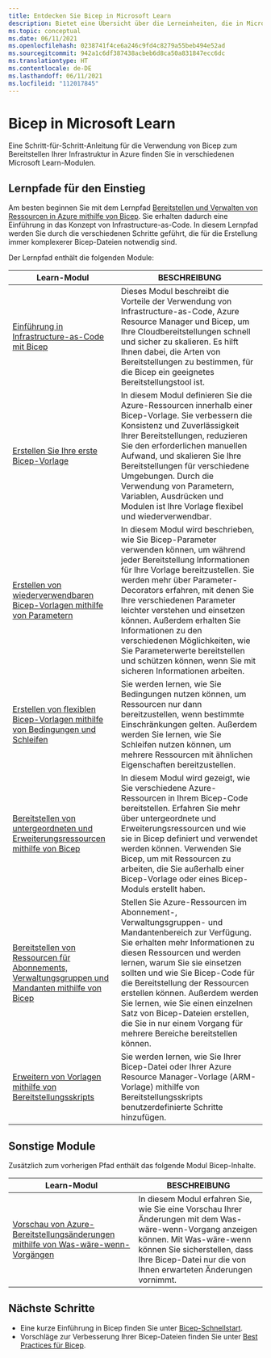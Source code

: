 ```yaml
---
title: Entdecken Sie Bicep in Microsoft Learn
description: Bietet eine Übersicht über die Lerneinheiten, die in Microsoft Learn für Bicep verfügbar sind.
ms.topic: conceptual
ms.date: 06/11/2021
ms.openlocfilehash: 0238741f4ce6a246c9fd4c8279a55beb494e52ad
ms.sourcegitcommit: 942a1c6df387438acbeb6d8ca50a831847ecc6dc
ms.translationtype: HT
ms.contentlocale: de-DE
ms.lasthandoff: 06/11/2021
ms.locfileid: "112017845"
---
```

# <a name="bicep-in-microsoft-learn"></a>Bicep in Microsoft Learn

Eine Schritt-für-Schritt-Anleitung für die Verwendung von Bicep zum Bereitstellen Ihrer Infrastruktur in Azure finden Sie in verschiedenen Microsoft Learn-Modulen.

## <a name="introductory-path"></a>Lernpfade für den Einstieg

Am besten beginnen Sie mit dem Lernpfad [Bereitstellen und Verwalten von Ressourcen in Azure mithilfe von Bicep](/learn/paths/bicep-deploy/). Sie erhalten dadurch eine Einführung in das Konzept von Infrastructure-as-Code. In diesem Lernpfad werden Sie durch die verschiedenen Schritte geführt, die für die Erstellung immer komplexerer Bicep-Dateien notwendig sind.

Der Lernpfad enthält die folgenden Module:

| Learn-Modul | BESCHREIBUNG |
| ------------ | ----------- |
| [Einführung in Infrastructure-as-Code mit Bicep](/learn/modules/introduction-to-infrastructure-as-code-using-bicep/) | Dieses Modul beschreibt die Vorteile der Verwendung von Infrastructure-as-Code, Azure Resource Manager und Bicep, um Ihre Cloudbereitstellungen schnell und sicher zu skalieren. Es hilft Ihnen dabei, die Arten von Bereitstellungen zu bestimmen, für die Bicep ein geeignetes Bereitstellungstool ist. |
| [Erstellen Sie Ihre erste Bicep-Vorlage](/learn/modules/deploy-azure-resources-by-using-bicep-templates/) | In diesem Modul definieren Sie die Azure-Ressourcen innerhalb einer Bicep-Vorlage. Sie verbessern die Konsistenz und Zuverlässigkeit Ihrer Bereitstellungen, reduzieren Sie den erforderlichen manuellen Aufwand, und skalieren Sie Ihre Bereitstellungen für verschiedene Umgebungen. Durch die Verwendung von Parametern, Variablen, Ausdrücken und Modulen ist Ihre Vorlage flexibel und wiederverwendbar. |
| [Erstellen von wiederverwendbaren Bicep-Vorlagen mithilfe von Parametern](/learn/modules/build-reusable-bicep-templates-parameters/) | In diesem Modul wird beschrieben, wie Sie Bicep-Parameter verwenden können, um während jeder Bereitstellung Informationen für Ihre Vorlage bereitzustellen. Sie werden mehr über Parameter-Decorators erfahren, mit denen Sie Ihre verschiedenen Parameter leichter verstehen und einsetzen können. Außerdem erhalten Sie Informationen zu den verschiedenen Möglichkeiten, wie Sie Parameterwerte bereitstellen und schützen können, wenn Sie mit sicheren Informationen arbeiten. |
| [Erstellen von flexiblen Bicep-Vorlagen mithilfe von Bedingungen und Schleifen](/learn/modules/build-flexible-bicep-templates-conditions-loops/) | Sie werden lernen, wie Sie Bedingungen nutzen können, um Ressourcen nur dann bereitzustellen, wenn bestimmte Einschränkungen gelten. Außerdem werden Sie lernen, wie Sie Schleifen nutzen können, um mehrere Ressourcen mit ähnlichen Eigenschaften bereitzustellen. |
| [Bereitstellen von untergeordneten und Erweiterungsressourcen mithilfe von Bicep](/learn/modules/child-extension-bicep-templates/) | In diesem Modul wird gezeigt, wie Sie verschiedene Azure-Ressourcen in Ihrem Bicep-Code bereitstellen. Erfahren Sie mehr über untergeordnete und Erweiterungsressourcen und wie sie in Bicep definiert und verwendet werden können. Verwenden Sie Bicep, um mit Ressourcen zu arbeiten, die Sie außerhalb einer Bicep-Vorlage oder eines Bicep-Moduls erstellt haben. |
| [Bereitstellen von Ressourcen für Abonnements, Verwaltungsgruppen und Mandanten mithilfe von Bicep](/learn/modules/deploy-resources-scopes-bicep/) | Stellen Sie Azure-Ressourcen im Abonnement-, Verwaltungsgruppen- und Mandantenbereich zur Verfügung. Sie erhalten mehr Informationen zu diesen Ressourcen und werden lernen, warum Sie sie einsetzen sollten und wie Sie Bicep-Code für die Bereitstellung der Ressourcen erstellen können. Außerdem werden Sie lernen, wie Sie einen einzelnen Satz von Bicep-Dateien erstellen, die Sie in nur einem Vorgang für mehrere Bereiche bereitstellen können. |
| [Erweitern von Vorlagen mithilfe von Bereitstellungsskripts](/learn/modules/extend-resource-manager-template-deployment-scripts/) | Sie werden lernen, wie Sie Ihrer Bicep-Datei oder Ihrer Azure Resource Manager-Vorlage (ARM-Vorlage) mithilfe von Bereitstellungsskripts benutzerdefinierte Schritte hinzufügen. |

## <a name="other-modules"></a>Sonstige Module

Zusätzlich zum vorherigen Pfad enthält das folgende Modul Bicep-Inhalte.

| Learn-Modul | BESCHREIBUNG |
| ------------ | ----------- |
| [Vorschau von Azure-Bereitstellungsänderungen mithilfe von Was-wäre-wenn-Vorgängen](/learn/modules/arm-template-whatif/) | In diesem Modul erfahren Sie, wie Sie eine Vorschau Ihrer Änderungen mit dem Was-wäre-wenn-Vorgang anzeigen können. Mit Was-wäre-wenn können Sie sicherstellen, dass Ihre Bicep-Datei nur die von Ihnen erwarteten Änderungen vornimmt. |

## <a name="next-steps"></a>Nächste Schritte

* Eine kurze Einführung in Bicep finden Sie unter [Bicep-Schnellstart](quickstart-create-bicep-use-visual-studio-code.md).
* Vorschläge zur Verbesserung Ihrer Bicep-Dateien finden Sie unter [Best Practices für Bicep](best-practices.md).
